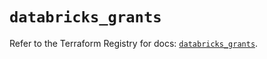 # `databricks_grants`

Refer to the Terraform Registry for docs: [`databricks_grants`](https://registry.terraform.io/providers/databricks/databricks/1.62.0/docs/resources/grants).
